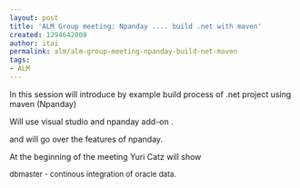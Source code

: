 ```yaml
---
layout: post
title: 'ALM Group meeting: Npanday .... build .net with maven'
created: 1294642008
author: itai
permalink: alm/alm-group-meeting-npanday-build-net-maven
tags:
- ALM
---
```

<p>In this session will introduce by example build process of .net project using maven (Npanday)</p>
<p>Will use visual studio and npanday add-on .</p>
<p>and will go over the features of npanday.</p>
<p>At the beginning of the meeting Yuri Catz will show</p>
<p><font size="2">dbmaster - continous integration of oracle data.</font></p>
